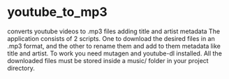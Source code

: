 # youtube_to_mp3
converts youtube videos to .mp3 files adding title and artist metadata
The application consists of 2 scripts. One to download the desired files in an .mp3 format, and the other to rename them and add to them metadata like title and artist. To work you need mutagen and youtube-dl installed. All the downloaded files must be stored inside a music/ folder in your project directory.
